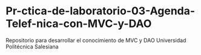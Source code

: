 # Pr-ctica-de-laboratorio-03-Agenda-Telef-nica-con-MVC-y-DAO
Repositorio para desarrollar el conocimiento de MVC y DAO Universidad Politécnica Salesiana 
